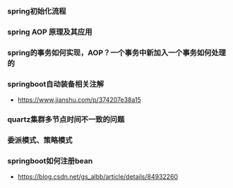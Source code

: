 ### spring初始化流程
### spring AOP 原理及其应用
### spring的事务如何实现，AOP？一个事务中新加入一个事务如何处理的
### springboot自动装备相关注解
- https://www.jianshu.com/p/374207e38a15
### quartz集群多节点时间不一致的问题
### 委派模式、策略模式
### springboot如何注册bean
- https://blog.csdn.net/gs_albb/article/details/84932260
